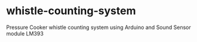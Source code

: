# whistle-counting-system

Pressure Cooker whistle counting system using Arduino and Sound Sensor module LM393
